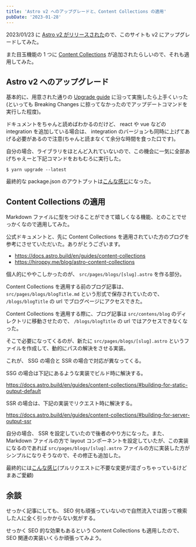 ```yaml
---
title: 'Astro v2 へのアップグレードと、Content Collections の適用'
pubDate: '2023-01-28'
---
```


2023/01/23 に [Astro v2 がリリースされた](https://astro.build/blog/astro-2/)ので、このサイトも v2 にアップグレードしてみた。

また目玉機能の 1 つに [Content Collections](https://astro.build/blog/introducing-content-collections/) が追加されたらしいので、それも適用してみた。

## Astro v2 へのアップグレード

基本的に、用意された通りの [Upgrade guide](https://docs.astro.build/en/guides/upgrade-to/v2/) に沿って実施したら上手くいった(といっても Breaking Changes に掠ってなかったのでアップデートコマンドを実行した程度)。

ドキュメントをちゃんと読めばわかるのだけど、 react や vue などの integration を追加している場合は、 integration のバージョンも同時に上げてあげる必要があるので注意(ちゃんと読まなくて余分な時間を食った口です)。

自分の場合、ライブラリをほとんど入れていないので、この機会に一気に全部あげちゃえーと下記コマンドをおもむろに実行した。

```
$ yarn upgrade --latest
```

最終的な package.json のアウトプットは[こんな感じ](https://github.com/t0yohei/blog-no-name/pull/2/files#diff-7ae45ad102eab3b6d7e7896acd08c427a9b25b346470d7bc6507b6481575d519L14)になった。

## Content Collections の適用

Markdown ファイルに型をつけることができて嬉しくなる機能、とのことでせっかくなので適用してみた。

公式ドキュメントと、先に Content Collections を適用されていた方のブログを参考にさせていただいた。ありがとうございます。

- https://docs.astro.build/en/guides/content-collections
- https://hiroppy.me/blog/astro-content-collections

個人的にややこしかったのが、 `src/pages/blogs/[slug].astro` を作る部分。

Content Collections を適用する前のブログ記事は、 `src/pages/blogs/blogTitle.md` という形式で保存されていたので、 `/blogs/blogTitle` の url でブログページにアクセスできた。

Content Collections を適用する際に、ブログ記事は `src/contens/blog` のディレクトリに移動させたので、 `/blogs/blogTitle` の url ではアクセスできなくなった。

そこで必要になってくるのが、新たに `src/pages/blogs/[slug].astro` というファイルを作成して、動的にパスの解決をさせる実装。

これが、 SSG の場合と SSR の場合で対応が異なってくる。

SSG の場合は下記にあるような実装でビルド時に解決する。

https://docs.astro.build/en/guides/content-collections/#building-for-static-output-default

SSR の場合は、下記の実装でリクエスト時に解決する。

https://docs.astro.build/en/guides/content-collections/#building-for-server-output-ssr

自分の場合、 SSR を設定していたので後者のやり方になった。また、Markdown ファイルの方で layout コンポーネントを設定していたが、この実装になるのであれば `src/pages/blogs/[slug].astro` ファイルの方に実装した方がシンプルになりそうなので、その修正も追加した。

最終的には[こんな感じ](https://github.com/t0yohei/blog-no-name/pull/2/files#diff-7e8e8cf08da91314c48dd6ad6fcf5894b1489d90d39bc942ceb475124e93d6b4)(プルリクエストに不要な変更が混ざっちゃっているけどまあご愛顧)

## 余談

せっかく記事にしても、 SEO 何も頑張っていないので自然流入では困って検索した人に全く引っかからない気がする。

せっかく SEO 的な効果もあるという Content Collections も適用したので、 SEO 関連の実装いくらか頑張ってみよう。
